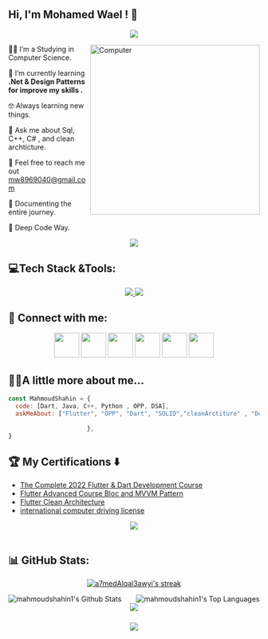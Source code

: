 <h2> Hi, I'm Mohamed Wael ! 👋</h2>

<!-- Typing SVG by DenverCoder1 - https://github.com/DenverCoder1/readme-typing-svg -->
<p align="center">
  <a href="https://github.com/DenverCoder1/readme-typing-svg"><img src="https://readme-typing-svg.herokuapp.com/?lines=Software%20Engineer;Flutter%20developer📱;Always%20learning%20new%20things&font=Fira%20Code&center=true&width=440&height=45&color=2F81F7&vCenter=true&size=22"></a>
</p> 
<img src="https://github.com/lambiengcode/lambiengcode/blob/main/gif/dash.gif?raw=true" width="340px" align="right" alt="Computer">
<p
 
👨‍🎓 I’m a Studying in Computer Science.

🌱 I’m currently learning **.Net & Design Patterns for improve my skills .**

🤓 Always learning new things.

💬 Ask me about Sql, C++, C# , and clean archticture.

📧 Feel free to reach me out mw8969040@gmail.com

📄 Documenting the entire journey.

🫡 Deep Code Way.
<div align="center">
    <img src="https://user-images.githubusercontent.com/73097560/115834477-dbab4500-a447-11eb-908a-139a6edaec5c.gif" />
</div>

## 💻Tech Stack &Tools:
<div align="center">
  <a href="#">
     <img src="https://skillicons.dev/icons?i=dart,flutter,firebase,cpp,java,python,androidstudio,vscode,photoshop,xd,figma,git&theme=dark" />
    <img src="https://skillicons.dev/icons?i=github,postman,googlecloud,mysql,sqlite,html,css,opencv,unity,discord&theme=dark" />
  </a>
 
</div>
  
## 💌 Connect with me:
<p align="center">
<a href = "https://mahmoudshahen658@gmail.com/"><img src="https://img.icons8.com/fluent/48/000000/gmail.png" width="50" height="50" /></a>
<a href ="(https://t.me/Mahmoudshahin1)"><img src="https://img.icons8.com/color/48/000000/telegram-app--v1.png" width="50" height="50" /></a>
<a href = "https://www.linkedin.com/in/mahmoud-shahin-6492a2227/"><img src="https://img.icons8.com/fluent/48/000000/linkedin.png" width="50" height="50" /></a>
<a href = "https://www.facebook.com/mahmodshahen123/"><img src="https://img.icons8.com/fluency/48/000000/facebook.png" width="50" height="50" /></a>
<img src="https://img.icons8.com/color/48/000000/whatsapp--v1.png" width="50" height="50" /></a>
<img src="https:mahmoudshahen8413//img.icons8.com/doodle/48/fa314a/discord-logo.png" width="50" height="50" /></a>
</p>

## 👨‍💻A little more about me...  

```javascript
const MahmoudShahin = {
  code: [Dart, Java, C++, Python , OPP, DSA],
  askMeAbout: ["Flutter", "OPP", "Dart", "SOLID","cleanArctiture" , "DesignPattern"],
 
                      },
}
```

## 🏆 My Certifications :arrow_down:

- [The Complete 2022 Flutter & Dart Development Course](https://www.udemy.com/certificate/UC-bc1a572b-0acc-4c6f-9850-7f4cf6eb29a2/)
- [Flutter Advanced Course Bloc and MVVM Pattern](https://www.udemy.com/certificate/UC-68c20b06-37db-4038-8f04-272af0158ecc/)
- [Flutter Clean Architecture](https://www.udemy.com/certificate/UC-4adb47dc-3a0e-4d50-ac9a-30f675b9e7b7/)
- [international computer driving license](https://programs.edraak.org/learn/specialization/icdlsp-vv2/issue_certificate/?lang=en)



<div align="center">
    <img src="https://user-images.githubusercontent.com/73097560/115834477-dbab4500-a447-11eb-908a-139a6edaec5c.gif" />
</div>
<br>

## 📊 GitHub Stats:


<p align="center">
    <a href="https://github.com/Mohamed Wael/github-readme-streak-stats">
        <img title="🔥 Get streak stats for your profile at git.io/streak-stats" alt="a7medAlqal3awyi's streak" src="https://github-readme-streak-stats.herokuapp.com/?user=a7medAlqal3awyi&theme=black-ice&hide_border=true&stroke=0000&background=060A0CD0"/>
    </a>
  
</p>

<a href="https://github.com/Mohamed Wael/github-readme-stats">
    <img align="left"  alt="mahmoudshahin1's Github Stats" src="https://github-readme-stats.vercel.app/api?username=mahmoudshahin1&show_icons=true&count_private=true&theme=react&hide_border=true&bg_color=0D1117" /></a>
<a href="https://github.com/mahmoudshahin1/github-readme-stats">
    <img align="right" alt="mahmoudshahin1's Top Languages" src="https://github-readme-stats.vercel.app/api/top-langs/?username=mahmoudshahin1&langs_count=8&count_private=true&layout=compact&theme=react&hide_border=true&bg_color=0D1117" /></a>
<br>



<div align="center">
    <img src="https://user-images.githubusercontent.com/73097560/115834477-dbab4500-a447-11eb-908a-139a6edaec5c.gif" />
</div>


<h3 align="center">
    <img src="https://readme-typing-svg.herokuapp.com/?font=Righteous&size=25&center=true&vCenter=true&width=500&height=70&duration=4000&lines=Thanks+for+visiting!+❤️;I'm+Long+Life+Learner">
</h3>

